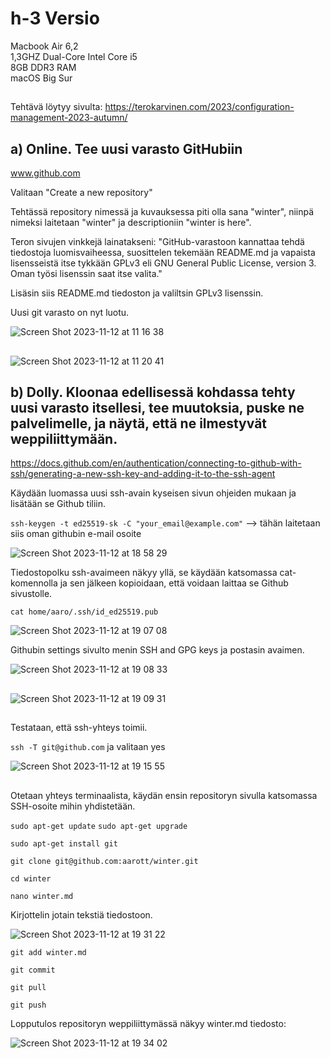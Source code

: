 # h-3 Versio  
  
Macbook Air 6,2  
1,3GHZ Dual-Core Intel Core i5  
8GB DDR3 RAM  
macOS Big Sur  

##

Tehtävä löytyy sivulta: https://terokarvinen.com/2023/configuration-management-2023-autumn/  

## a) Online. Tee uusi varasto GitHubiin  

www.github.com  

Valitaan "Create a new repository"  

Tehtässä repository nimessä ja kuvauksessa piti olla sana "winter", niinpä nimeksi laitetaan "winter" ja descriptioniin "winter is here".  

Teron sivujen vinkkejä lainatakseni: "GitHub-varastoon kannattaa tehdä tiedostoja luomisvaiheessa, suosittelen tekemään README.md ja vapaista lisensseistä itse tykkään GPLv3 eli GNU General Public License, version 3. Oman työsi lisenssin saat itse valita." 

Lisäsin siis README.md tiedoston ja valiltsin GPLv3 lisenssin.  

Uusi git varasto on nyt luotu.  

![Screen Shot 2023-11-12 at 11 16 38](https://github.com/aarott/palvelinten_hallinta/assets/78908566/e6d07fc7-8c24-48ac-89e6-f3d8102e4e1d)  

##  

![Screen Shot 2023-11-12 at 11 20 41](https://github.com/aarott/palvelinten_hallinta/assets/78908566/e248de37-56b4-4569-a643-21c70daa91d3)

##

## b) Dolly. Kloonaa edellisessä kohdassa tehty uusi varasto itsellesi, tee muutoksia, puske ne palvelimelle, ja näytä, että ne ilmestyvät weppiliittymään.  

https://docs.github.com/en/authentication/connecting-to-github-with-ssh/generating-a-new-ssh-key-and-adding-it-to-the-ssh-agent  

Käydään luomassa uusi ssh-avain kyseisen sivun ohjeiden mukaan  ja lisätään se Github tiliin.  

`ssh-keygen -t ed25519-sk -C "your_email@example.com"` --> tähän laitetaan siis oman githubin e-mail osoite  

![Screen Shot 2023-11-12 at 18 58 29](https://github.com/aarott/palvelinten_hallinta/assets/78908566/e1fde285-f0d8-44aa-904a-6c2ce11bebc0)  

Tiedostopolku ssh-avaimeen näkyy yllä, se käydään katsomassa cat-komennolla ja sen jälkeen kopioidaan, että voidaan laittaa se Github sivustolle.  

`cat home/aaro/.ssh/id_ed25519.pub` 

![Screen Shot 2023-11-12 at 19 07 08](https://github.com/aarott/palvelinten_hallinta/assets/78908566/4719f2cc-29e6-4999-aaf5-dad86940505e)  

Githubin settings sivulto menin SSH and GPG keys ja postasin avaimen. 

![Screen Shot 2023-11-12 at 19 08 33](https://github.com/aarott/palvelinten_hallinta/assets/78908566/022ac152-992d-4429-8425-3d4b8467c8b1)  

##

![Screen Shot 2023-11-12 at 19 09 31](https://github.com/aarott/palvelinten_hallinta/assets/78908566/243d5f73-6311-4258-a29d-8a7a69515a62)  

##  

Testataan, että ssh-yhteys toimii.  

`ssh -T git@github.com` ja valitaan yes  

![Screen Shot 2023-11-12 at 19 15 55](https://github.com/aarott/palvelinten_hallinta/assets/78908566/a7176dae-59b2-4d77-baed-7c7b41f2bcc3)  

##

Otetaan yhteys terminaalista, käydän ensin repositoryn sivulla katsomassa SSH-osoite mihin yhdistetään.  

`sudo apt-get update`  `sudo apt-get upgrade`

`sudo apt-get install git`

`git clone git@github.com:aarott/winter.git`  

`cd winter`  

`nano winter.md`

Kirjottelin jotain tekstiä tiedostoon.  

![Screen Shot 2023-11-12 at 19 31 22](https://github.com/aarott/palvelinten_hallinta/assets/78908566/5ff4fe81-1e48-496a-851f-6a1ec5a68179)

`git add winter.md` 

`git commit`  

`git pull` 

`git push` 

Lopputulos repositoryn weppiliittymässä näkyy winter.md tiedosto: 


![Screen Shot 2023-11-12 at 19 34 02](https://github.com/aarott/palvelinten_hallinta/assets/78908566/6a9e3345-1caf-451f-ab2f-26fb9f0adc26)  

##  














